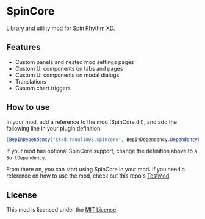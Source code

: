 # SpinCore

Library and utility mod for Spin Rhythm XD.

## Features

- Custom panels and nested mod settings pages
- Custom UI components on tabs and pages
- Custom UI components on modal dialogs
- Translations
- Custom chart triggers

## How to use

In your mod, add a reference to the mod (SpinCore.dll), and add the following line in your plugin definition:
```csharp
[BepInDependency("srxd.raoul1808.spincore", BepInDependency.DependencyFlags.HardDependency)]
```

If your mod has optional SpinCore support, change the definition above to a `SoftDependency`.

From there on, you can start using SpinCore in your mod. If you need a reference on how to use the mod, check out this repo's [TestMod](SpinCore.TestMod).

## License

This mod is licensed under the [MIT License](LICENSE).

